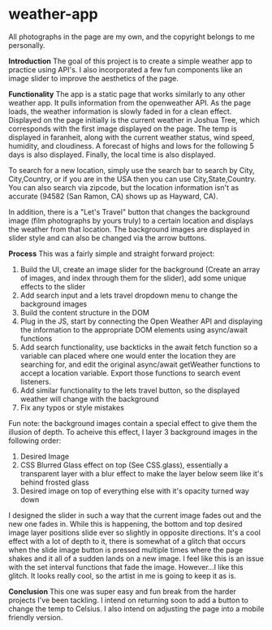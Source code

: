 # weather-app
All photographs in the page are my own, and the copyright belongs to me personally. 

**Introduction**
The goal of this project is to create a simple weather app to practice using API's. I also incorporated a few fun components like an image slider to improve the aesthetics of the page. 

**Functionality**
The app is a static page that works similarly to any other weather app. It pulls information from the openweather API. As the page loads, the weather information is slowly faded in for a clean effect. Displayed on the page initially is the current weather in Joshua Tree, which corresponds with the first image displayed on the page. The temp is displayed in faranheit, along with the current weather status, wind speed, humidity, and cloudiness. A forecast of highs and lows for the following 5 days is also displayed. Finally, the local time is also displayed. 

To search for a new location, simply use the search bar to search by City, City,Country, or if you are in the USA then you can use City,State,Country. You can also search via zipcode, but the location information isn't as accurate (94582 (San Ramon, CA) shows up as Hayward, CA). 

In addition, there is a "Let's Travel" button that changes the background image (film photographs by yours truly) to a certain location and displays the weather from that location. The background images are displayed in slider style and can also be changed via the arrow buttons. 

**Process**
This was a fairly simple and straight forward project:

1) Build the UI, create an image slider for the background (Create an array of images, and index through them for the slider), add some unique effects to the slider
2) Add search input and a lets travel dropdown menu to change the background images
3) Build the content structure in the DOM
4) Plug in the JS, start by connecting the Open Weather API and displaying the information to the appropriate DOM elements using async/await functions
5) Add search functionality, use backticks in the await fetch function so a variable can placed where one would enter the location they are searching for, and edit the original async/await getWeather functions to accept a location variable. Export those functions to search event listeners.
6) Add similar functionality to the lets travel button, so the displayed weather will change with the background
7) Fix any typos or style mistakes

Fun note: the background images contain a special effect to give them the illusion of depth. To acheive this effect, I layer 3 background images in the following order:

1) Desired Image
2) CSS Blurred Glass effect on top (See CSS.glass), essentially a transparent layer with a blur effect to make the layer below seem like it's behind frosted glass
3) Desired image on top of everything else with it's opacity turned way down

I designed the slider in such a way that the current image fades out and the new one fades in. While this is happening, the bottom and top desired image layer positions slide ever so slightly in opposite directions. It's a cool effect with a lot of depth to it, there is somewhat of a glitch that occurs when the slide image button is pressed multiple times where the page shakes and it all of a sudden lands on a new image. I feel like this is an issue with the set interval functions that fade the image. However...I like this glitch. It looks really cool, so the artist in me is going to keep it as is. 

**Conclusion**
This one was super easy and fun break from the harder projects I've been tackling. I intend on returning soon to add a button to change the temp to Celsius. I also intend on adjusting the page into a mobile friendly version. 